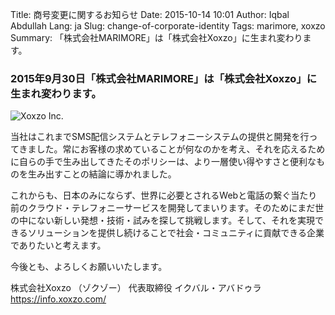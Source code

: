 Title: 商号変更に関するお知らせ
Date: 2015-10-14 10:01
Author: Iqbal Abdullah
Lang: ja
Slug: change-of-corporate-identity
Tags: marimore, xoxzo
Summary: 「株式会社MARIMORE」は「株式会社Xoxzo」に生まれ変わります。

### 2015年9月30日「株式会社MARIMORE」は「株式会社Xoxzo」に生まれ変わります。

![Xoxzo Inc.]({filename}/images/xoxzo-logo-02.png)

当社はこれまでSMS配信システムとテレフォニーシステムの提供と開発を行ってきました。常にお客様の求めていることが何なのかを考え、それを応えるために自らの手で生み出してきたそのポリシーは、より一層使い得やすさと便利なものを生み出すことの結論に導かれました。

これからも、日本のみにならず、世界に必要とされるWebと電話の繋ぐ当たり前のクラウド・テレフォニーサービスを開発してまいります。そのためにまだ世の中にない新しい発想・技術・試みを探して挑戦します。そして、それを実現できるソリューションを提供し続けることで社会・コミュニティに貢献できる企業でありたいと考えます。

今後とも、よろしくお願いいたします。

株式会社Xoxzo （ゾクゾー）
代表取締役 イクバル・アバドゥラ
<https://info.xoxzo.com/>
